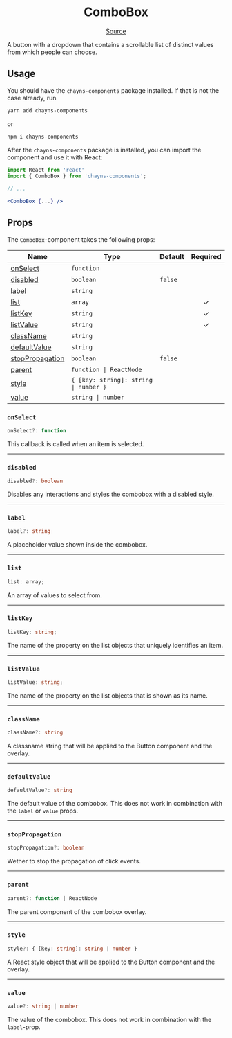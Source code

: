 <h1 align="center">ComboBox</h1>

<p align="center">
    <a href="src/react-chayns-combobox/component/ComboBox.jsx">Source</a>
</p>

A button with a dropdown that contains a scrollable list of distinct values from
which people can choose.

## Usage

You should have the `chayns-components` package installed. If that is not the
case already, run

```bash
yarn add chayns-components
```

or

```bash
npm i chayns-components
```

After the `chayns-components` package is installed, you can import the component
and use it with React:

```jsx
import React from 'react'
import { ComboBox } from 'chayns-components';

// ...

<ComboBox {...} />
```

## Props

The `ComboBox`-component takes the following props:

| Name                                | Type                                  | Default | Required |
| ----------------------------------- | ------------------------------------- | ------- | :------: |
| [onSelect](#onselect)               | `function`                            |         |          |
| [disabled](#disabled)               | `boolean`                             | `false` |          |
| [label](#label)                     | `string`                              |         |          |
| [list](#list)                       | `array`                               |         |    ✓     |
| [listKey](#listkey)                 | `string`                              |         |    ✓     |
| [listValue](#listvalue)             | `string`                              |         |    ✓     |
| [className](#classname)             | `string`                              |         |          |
| [defaultValue](#defaultvalue)       | `string`                              |         |          |
| [stopPropagation](#stoppropagation) | `boolean`                             | `false` |          |
| [parent](#parent)                   | `function \| ReactNode`               |         |          |
| [style](#style)                     | `{ [key: string]: string \| number }` |         |          |
| [value](#value)                     | `string \| number`                    |         |          |

### `onSelect`

```ts
onSelect?: function
```

This callback is called when an item is selected.

---

### `disabled`

```ts
disabled?: boolean
```

Disables any interactions and styles the combobox with a disabled style.

---

### `label`

```ts
label?: string
```

A placeholder value shown inside the combobox.

---

### `list`

```ts
list: array;
```

An array of values to select from.

---

### `listKey`

```ts
listKey: string;
```

The name of the property on the list objects that uniquely identifies an item.

---

### `listValue`

```ts
listValue: string;
```

The name of the property on the list objects that is shown as its name.

---

### `className`

```ts
className?: string
```

A classname string that will be applied to the Button component and the overlay.

---

### `defaultValue`

```ts
defaultValue?: string
```

The default value of the combobox. This does not work in combination with the
`label` or `value` props.

---

### `stopPropagation`

```ts
stopPropagation?: boolean
```

Wether to stop the propagation of click events.

---

### `parent`

```ts
parent?: function | ReactNode
```

The parent component of the combobox overlay.

---

### `style`

```ts
style?: { [key: string]: string | number }
```

A React style object that will be applied to the Button component and the
overlay.

---

### `value`

```ts
value?: string | number
```

The value of the combobox. This does not work in combination with the
` label`-prop.
